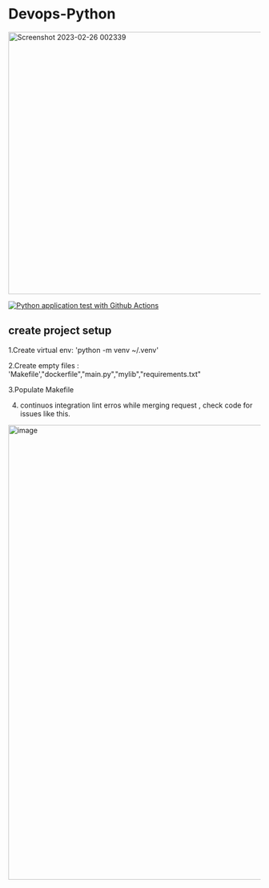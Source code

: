 # Devops-Python
<img width="523" alt="Screenshot 2023-02-26 002339" src="https://user-images.githubusercontent.com/84982825/221374662-59746654-53f0-45bf-a395-232e096128e4.png">

[![Python application test with Github Actions](https://github.com/Anujpathak22/devops-python/actions/workflows/devops.yml/badge.svg)](https://github.com/Anujpathak22/devops-python/actions/workflows/devops.yml)

## create project setup

1.Create virtual env: 'python -m venv ~/.venv'

2.Create empty files : 'Makefile',"dockerfile","main.py","mylib","requirements.txt"

3.Populate Makefile


4. continuos integration lint erros while merging request , check code for issues like this.
<img width="907" alt="image" src="https://user-images.githubusercontent.com/84982825/221431784-b238afca-be72-42f9-9e9f-a38666634cc6.png">

